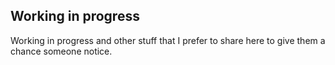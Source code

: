 ## Working in progress

Working in progress and other stuff that I prefer to share here to give them a chance someone notice.
